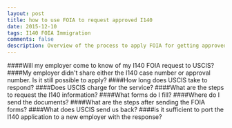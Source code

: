 ```yaml
---
layout: post
title: how to use FOIA to request approved I140
date: 2015-12-10
tags: I140 FOIA Immigration
comments: false
description: Overview of the process to apply FOIA for getting approved I140 application.
---
```


####Will my employer come to know of my I140 FOIA request to USCIS?
####My employer didn't share either the I140 case number or approval number. Is it still possible to apply?
####How long does USCIS take to respond?
####Does USCIS charge for the service?
####What are the steps to request the I140 information?
####What forms do I fill?
####Where do I send the documents?
####What are the steps after sending the FOIA forms?
####What does USCIS send us back?
####is it sufficient to port the I140 application to a new employer with the response?

